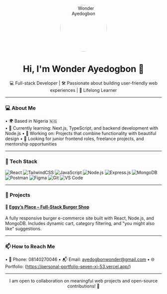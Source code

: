 <p align="center">
  <img src=“https://github.com/WonderSMG/WonderSMG/blob/main/myImage.jpeg” width="150" height="150" style="border-radius: 50%;" alt="Wonder Ayedogbon" />
</p>

<h1 align="center">Hi, I'm Wonder Ayedogbon 👋</h1>
<p align="center">💻 Full-stack Developer | 🛠 Passionate about building user-friendly web experiences | 🌱 Lifelong Learner
</p>

---

### 💻 About Me

•⁠  ⁠🌍 Based in Nigeria 🇳🇬  
•⁠  ⁠🌱 Currently learning: Next.js, TypeScript, and backend development with Node.js
•⁠  ⁠🔭 Working on: Projects that combine functionality with beautiful design
•⁠  ⁠🎯 Looking for junior frontend roles, freelance projects, and mentorship opportunities

---

### 🔨 Tech Stack

![React](https://img.shields.io/badge/React-20232A?style=for-the-badge&logo=react&logoColor=61DAFB)
![TailwindCSS](https://img.shields.io/badge/TailwindCSS-38B2AC?style=for-the-badge&logo=tailwind-css&logoColor=white)
![JavaScript](https://img.shields.io/badge/JavaScript-F7DF1E?style=for-the-badge&logo=javascript&logoColor=black)
![Node.js](https://img.shields.io/badge/Node.js-3C873A?style=for-the-badge&logo=node.js&logoColor=white)
![Express.js](https://img.shields.io/badge/Express.js-000000?style=for-the-badge&logo=express&logoColor=white)
![MongoDB](https://img.shields.io/badge/MongoDB-4EA94B?style=for-the-badge&logo=mongodb&logoColor=white)
![Postman](https://img.shields.io/badge/Postman-FF6C37?style=for-the-badge&logo=postman&logoColor=white)
![Figma](https://img.shields.io/badge/Figma-F24E1E?style=for-the-badge&logo=figma&logoColor=white)
![Git](https://img.shields.io/badge/Git-F05032?style=for-the-badge&logo=git&logoColor=white)
![VS Code](https://img.shields.io/badge/VS%20Code-007ACC?style=for-the-badge&logo=visual-studio-code&logoColor=white)

---

### 🧠 Projects

#### 🍔 [Eggy’s Place – Full-Stack Burger Shop]([https://your-link.com](https://eggys-place-eight.vercel.app/))
A fully responsive burger e-commerce site built with React, Node.js, and MongoDB. Includes dynamic cart, category filtering, and "you might also like" suggestions.


---

### 📫 How to Reach Me

•⁠  ⁠💼 Phone: 08140270046
•⁠  ⁠📬 Email: ayedogbonwonder@gmail.com
•⁠  ⁠🌐 Portfolio: (https://personal-portfolio-seven-xi-53.vercel.app/)

---

<p align="center">I am open to collaboration on meaningful web projects and open-source contributions! 🤝</p>
